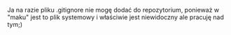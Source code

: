Ja na razie pliku .gitignore nie mogę dodać do repozytorium, ponieważ w "maku" jest to plik systemowy i właściwie jest niewidoczny ale pracuję nad tym;)
